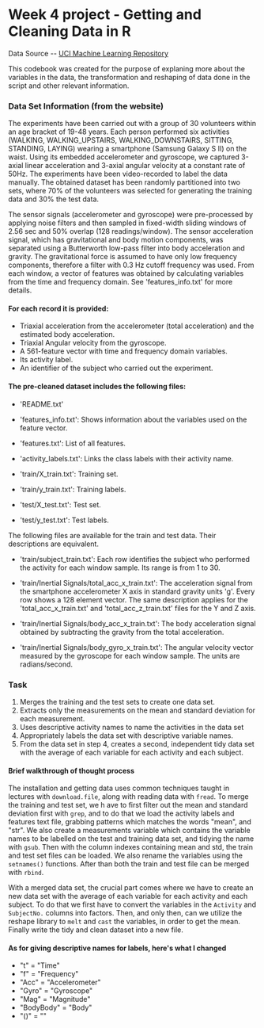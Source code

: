  # Week 4 project -  Getting and Cleaning Data in R
 
Data Source -- [UCI Machine Learning Repository](http://archive.ics.uci.edu/ml/datasets/Human+Activity+Recognition+Using+Smartphones)

This codebook was created for the purpose of explaning more about the variables in the data, the transformation and 
reshaping of data done in the script and other relevant information. 

### Data Set Information (from the website)
The experiments have been carried out with a group of 30 volunteers within an age bracket of 19-48 years. Each person performed six activities (WALKING, WALKING_UPSTAIRS, WALKING_DOWNSTAIRS, SITTING, STANDING, LAYING) wearing a smartphone (Samsung Galaxy S II) on the waist. Using its embedded accelerometer and gyroscope, we captured 3-axial linear acceleration and 3-axial angular velocity at a constant rate of 50Hz. The experiments have been video-recorded to label the data manually. The obtained dataset has been randomly partitioned into two sets, where 70% of the volunteers was selected for generating the training data and 30% the test data. 

The sensor signals (accelerometer and gyroscope) were pre-processed by applying noise filters and then sampled in fixed-width sliding windows of 2.56 sec and 50% overlap (128 readings/window). The sensor acceleration signal, which has gravitational and body motion components, was separated using a Butterworth low-pass filter into body acceleration and gravity. The gravitational force is assumed to have only low frequency components, therefore a filter with 0.3 Hz cutoff frequency was used. From each window, a vector of features was obtained by calculating variables from the time and frequency domain. See 'features_info.txt' for more details. 

#### For each record it is provided:

- Triaxial acceleration from the accelerometer (total acceleration) and the estimated body acceleration.
- Triaxial Angular velocity from the gyroscope. 
- A 561-feature vector with time and frequency domain variables. 
- Its activity label. 
- An identifier of the subject who carried out the experiment.

#### The pre-cleaned dataset includes the following files:

- 'README.txt'

- 'features_info.txt': Shows information about the variables used on the feature vector.

- 'features.txt': List of all features.

- 'activity_labels.txt': Links the class labels with their activity name.

- 'train/X_train.txt': Training set.

- 'train/y_train.txt': Training labels.

- 'test/X_test.txt': Test set.

- 'test/y_test.txt': Test labels.

The following files are available for the train and test data. Their descriptions are equivalent. 

- 'train/subject_train.txt': Each row identifies the subject who performed the activity for each window sample. Its range is from 1 to 30. 

- 'train/Inertial Signals/total_acc_x_train.txt': The acceleration signal from the smartphone accelerometer X axis in standard gravity units 'g'. Every row shows a 128 element vector. The same description applies for the 'total_acc_x_train.txt' and 'total_acc_z_train.txt' files for the Y and Z axis. 

- 'train/Inertial Signals/body_acc_x_train.txt': The body acceleration signal obtained by subtracting the gravity from the total acceleration. 

- 'train/Inertial Signals/body_gyro_x_train.txt': The angular velocity vector measured by the gyroscope for each window sample. The units are radians/second. 


### Task 
1. Merges the training and the test sets to create one data set.
2. Extracts only the measurements on the mean and standard deviation for each measurement.
3. Uses descriptive activity names to name the activities in the data set
4. Appropriately labels the data set with descriptive variable names.
5. From the data set in step 4, creates a second, independent tidy data set with the average of each variable for each activity and each subject.

#### Brief walkthrough of thought process
The installation and getting data uses common techniques taught in lectures with `download.file`, along with reading data with `fread`. To merge the training and test set, we h ave to first filter out the mean and standard deviation first with `grep`, and to do that we load the activity labels and features text file, grabbing patterns which matches the words "mean", and "str". We also create a measurements variable which contains the variable names to be labelled on the test and training data set, and tidying the name with `gsub`. Then with the column indexes containing mean and std, the train and test set files can be loaded. We also rename the variables using the `setnames()` functions. After than both the train and test file can be merged with `rbind`. 

With a merged data set, the crucial part comes where we have to create an new data set with the average of each variable for each activity and each subject. To do that we first have to convert the variables in the `Activity` and `SubjectNo.` columns into factors. Then, and only then, can we utilize the reshape library to `melt` and `cast` the variables, in order to get the mean. Finally write the tidy and clean dataset into a new file.

#### As for giving descriptive names for labels, here's what I changed
* "t" = "Time"
* "f" = "Frequency"
* "Acc" = "Accelerometer"
* "Gyro" = "Gyroscope"
* "Mag" = "Magnitude"
* "BodyBody" = "Body"
* "()" = "" 
